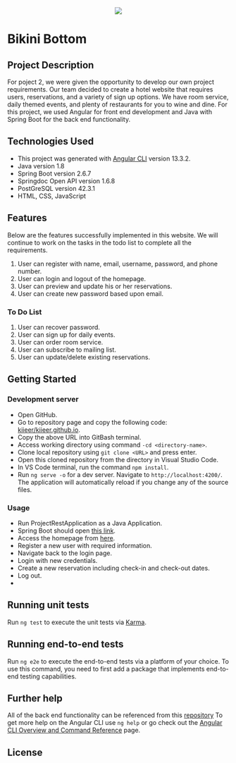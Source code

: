 <center><img src=https://i.imgur.com/DLYuCW9.png></center>

# Bikini Bottom

## Project Description
For poject 2, we were given the opportunity to develop our own project requirements. Our team decided to create a hotel website that requires users, reservations, and a variety of sign up options. We have room service, daily themed events, and plenty of restaurants for you to wine and dine. For this project, we used Angular for front end development and Java with Spring Boot for the back end functionality. 

## Technologies Used
  * This project was generated with [Angular CLI](https://github.com/angular/angular-cli) version 13.3.2.
  * Java version 1.8
  * Spring Boot version 2.6.7
  * Springdoc Open API version 1.6.8
  * PostGreSQL version 42.3.1
  * HTML, CSS, JavaScript 

## Features
Below are the features successfully implemented in this website. We will continue to work on the tasks in the todo list to complete all the requirements.

  1. User can register with name, email, username, password, and phone number.
  2. User can login and logout of the homepage.
  3. User can preview and update his or her reservations.
  4. User can create new password based upon email.

### To Do List
  1. User can recover password.
  2. User can sign up for daily events.
  3. User can order room service.
  4. User can subscribe to mailing list.
  5. User can update/delete existing reservations.

## Getting Started

### Development server
* Open GitHub.
* Go to repository page and copy the following code: [kiieer/kiieer.github.io](https://github.com/kiieer/kiieer.github.io).
* Copy the above URL into GitBash terminal.
* Access working directory using command ``-cd <directory-name>``.
* Clone local repository using ``git clone <URL>`` and press enter.
* Open this cloned repository from the directory in Visual Studio Code.
* In VS Code terminal, run the command ``npm install``.
* Run `ng serve -o` for a dev server. Navigate to `http://localhost:4200/`. The application will automatically reload if you change any of the source files.

### Usage
* Run ProjectRestApplication as a Java Application.
* Spring Boot should open [this link](https://localhost:8081/).
* Access the homepage from [here](http://localhost:4200/home).
* Register a new user with required information.
* Navigate back to the login page.
* Login with new credentials.
* Create a new reservation including check-in and check-out dates.
* Log out.
* 
## Running unit tests

Run `ng test` to execute the unit tests via [Karma](https://karma-runner.github.io).

## Running end-to-end tests

Run `ng e2e` to execute the end-to-end tests via a platform of your choice. To use this command, you need to first add a package that implements end-to-end testing capabilities.

## Further help
All of the back end functionality can be referenced from this [repository]([kiieer/ProjectTwoBackend)
To get more help on the Angular CLI use `ng help` or go check out the [Angular CLI Overview and Command Reference](https://angular.io/cli) page.

## License
